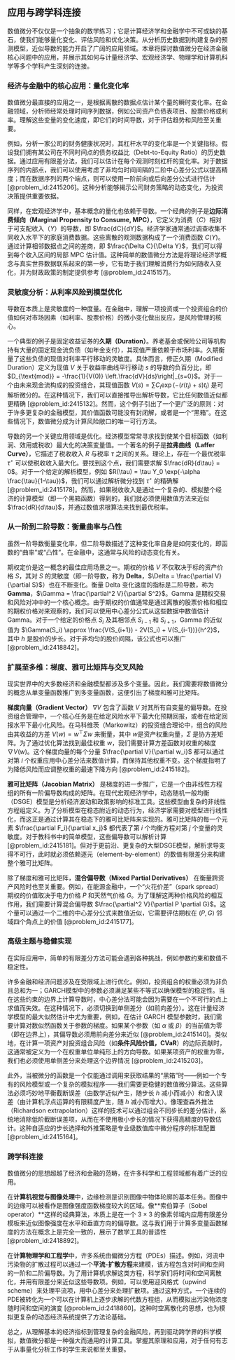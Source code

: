 ## 应用与跨学科连接

数值微分不仅仅是一个抽象的数学练习；它是计算经济学和金融学中不可或缺的基石，使我们能够量化变化、评估风险和优化决策。从分析历史数据到构建复杂的预测模型，近似导数的能力开启了广阔的应用领域。本章将探讨数值微分在经济金融核心问题中的应用，并展示其如何与计量经济学、宏观经济学、物理学和计算机科学等多个学科产生深刻的连接。

### 经济与金融中的核心应用：量化变化率

数值微分最直接的应用之一，是根据离散的数据点估计某个量的瞬时变化率。在金融领域，分析师经常处理时间序列数据，例如公司资产负债表项目、股票价格或利率。理解这些变量的变化速度，即它们的时间导数，对于评估趋势和风险至关重要。

例如，分析一家公司的财务健康状况时，其杠杆水平的变化率是一个关键指标。假设我们拥有某公司在不同时间点的债务权益比（Debt-to-Equity Ratio）的历史数据。通过应用有限差分法，我们可以估计在每个观测时刻杠杆的变化率。对于数据序列的内部点，我们可以使用考虑了非均匀时间间隔的二阶中心差分公式以提高精度；而在数据序列的两个端点，则可以使用一阶前向或后向差分公式进行估计 [@problem_id:2415206]。这种分析能够揭示公司财务策略的动态变化，为投资决策提供重要依据。

同样，在宏观经济学中，基本概念的量化也依赖于导数。一个经典的例子是**边际消费倾向（Marginal Propensity to Consume, MPC）**，它定义为消费（$C$）相对于可支配收入（$Y$）的导数，即 $\frac{dC}{dY}$。经济学家通常通过调查收集不同收入水平下的家庭消费数据。这些离散的观测数据构成了一个消费函数 $C(Y)$。通过计算相邻数据点之间的差商，即 $\frac{\Delta C}{\Delta Y}$，我们可以得到每个收入区间的局部 MPC 估计值。这种简单的数值微分方法是将理论经济学概念与真实世界数据联系起来的第一步，它有助于我们理解消费行为如何随收入变化，并为财政政策的制定提供参考 [@problem_id:2415157]。

### 灵敏度分析：从利率风险到模型优化

导数在本质上是灵敏度的一种度量。在金融中，理解一项投资或一个投资组合的价值如何对市场因素（如利率、股票价格）的微小变化做出反应，是风险管理的核心。

一个典型的例子是固定收益证券的**久期（Duration）**。养老基金或保险公司等机构持有大量的固定现金流负债（如年金支付），其现值严重依赖于市场利率。久期衡量了这些负债的现值对利率平行移动的灵敏度。具体而言，修正久期（Modified Duration）定义为现值 $V$ 关于收益率曲线平行移动 $s$ 的导数的负百分比，即 $D_{\text{mod}} = -\frac{1}{V(0)} \left.\frac{dV}{ds}\right|_{s=0}$。对于一个由未来现金流构成的投资组合，其现值函数 $V(s) = \sum C_i \exp(-(r(t_i) + s)t_i)$ 是可解析微分的。在这种情况下，我们可以直接推导出解析导数，它比任何数值近似都更精确 [@problem_id:2415132]。然而，这个例子引出了一个更广泛的原则：对于许多更复杂的金融模型，其价值函数可能没有封闭解，或者是一个“黑箱”。在这些情况下，数值微分成为计算风险敞口的唯一可行方法。

导数的另一个关键应用领域是优化。经济模型常常寻求找到使某个目标函数（如利润、效用或税收）最大化的决策变量值。一个著名的例子是**拉弗曲线（Laffer Curve）**，它描述了税收收入 $R$ 与税率 $\tau$ 之间的关系。理论上，存在一个最优税率 $\tau^\star$ 可以使税收收入最大化。要找到这个点，我们需要求解 $\frac{dR}{d\tau} = 0$。对于一个给定的解析模型，例如 $R(\tau) = \tau Y_0 \exp(-\alpha \frac{\tau}{1-\tau})$，我们可以通过解析微分找到 $\tau^\star$ 的精确解 [@problem_id:2415178]。然而，如果税收收入是通过一个复杂的、模拟整个经济的计算模型（即一个黑箱函数）得到的，我们就必须使用数值方法来近似 $\frac{dR}{d\tau}$，并通过数值求根算法来找到最优税率。

### 从一阶到二阶导数：衡量曲率与凸性

虽然一阶导数衡量变化率，但二阶导数描述了这种变化率自身是如何变化的，即函数的“曲率”或“凸性”。在金融中，这通常与风险的动态变化有关。

期权定价是这一概念的最佳应用场景之一。期权的价格 $V$ 不仅取决于标的资产价格 $S$，其对 $S$ 的灵敏度（即一阶导数，称为 **Delta**，$\Delta = \frac{\partial V}{\partial S}$）也在不断变化。衡量 Delta 变化速度的指标是二阶导数，称为 **Gamma**，$\Gamma = \frac{\partial^2 V}{\partial S^2}$。Gamma 是期权交易和风险对冲中的一个核心概念。由于期权的价值通常是通过离散的股票价格和相应的期权价格对来观察的，我们可以使用中心差分公式从这些数据中数值估计 Gamma。对于一个给定的价格点 $S_i$ 及其相邻点 $S_{i-1}$ 和 $S_{i+1}$，Gamma 的近似值为 $\Gamma(S_i) \approx \frac{V(S_{i+1}) - 2V(S_i) + V(S_{i-1})}{h^2}$，其中 $h$ 是股价的步长。对于非均匀的股价间隔，该公式也可以推广 [@problem_id:2418842]。

### 扩展至多维：梯度、雅可比矩阵与交叉风险

现实世界中的大多数经济和金融模型都涉及多个变量。因此，我们需要将数值微分的概念从单变量函数推广到多变量函数，这便引出了梯度和雅可比矩阵。

**梯度向量（Gradient Vector）** $\nabla V$ 包含了函数 $V$ 对其所有自变量的偏导数。在投资组合管理中，一个核心任务是在给定风险水平下最大化预期回报，或者在给定回报水平下最小化风险。在马科维茨（Markowitz）的投资组合理论中，组合的风险由其收益的方差 $V(w) = w^\top \Sigma w$ 来衡量，其中 $w$是资产权重向量，$\Sigma$ 是协方差矩阵。为了通过优化算法找到最佳权重 $w$，我们需要计算方差函数对权重的梯度 $\nabla V(w)$。这个梯度向量的每个分量 $\frac{\partial V}{\partial w_i}$ 都可以通过对第 $i$ 个权重应用中心差分法来数值计算，而保持其他权重不变。这个梯度指明了为降低风险而应调整权重的最速下降方向 [@problem_id:2415182]。

**雅可比矩阵（Jacobian Matrix）** 是梯度的进一步推广，它是一个由非线性方程组的所有一阶偏导数构成的矩阵。在现代宏观经济学中，动态随机一般均衡（DSGE）模型是分析经济波动和政策影响的标准工具。这些模型由复杂的非线性方程组定义。为了分析模型在稳态附近的动态行为，经济学家需要对模型进行线性化，而这正是通过计算其在稳态下的雅可比矩阵来实现的。雅可比矩阵的每一个元素 $\frac{\partial F_i}{\partial x_j}$ 都代表了第 $i$ 个均衡方程对第 $j$ 个变量的灵敏度。对于教科书中的简单模型，这些偏导数可以解析计算 [@problem_id:2415181]。但对于更前沿、更复杂的大型DSGE模型，解析求导变得不可行，此时就必须依赖逐元（element-by-element）的数值有限差分来构建整个雅可比矩阵。

除了梯度和雅可比矩阵，**混合偏导数（Mixed Partial Derivatives）** 在衡量跨资产风险时也至关重要。例如，在能源金融中，一个“火花价差”（spark spread）期权的价值取决于电力价格 $P$ 和天然气价格 $G$。为了理解这两种价格风险的相互作用，我们需要计算混合偏导数 $\frac{\partial^2 V}{\partial P \partial G}$。这个量可以通过一个二维的中心差分公式来数值近似，它需要评估期权在 $(P, G)$ 邻域四个角点上的价值 [@problem_id:2415177]。

### 高级主题与稳健实现

在实际应用中，简单的有限差分方法可能会遇到各种挑战，例如参数约束和数值不稳定性。

许多金融和经济问题涉及在受限域上进行优化。例如，投资组合的权重必须为非负且总和为一；GARCH模型中的参数必须满足某些不等式以确保模型的稳定性。当在这些约束的边界上计算导数时，中心差分法可能会因为需要在一个不可行的点上求值而失效。在这种情况下，必须切换到单侧差分（如前向差分）。这在计量经济学模型的最大似然估计中尤为重要，例如，在估计 GARCH 模型参数时，我们需要计算对数似然函数关于参数的梯度。如果某个参数（如 $\alpha$ 或 $\beta$）的当前值为零（即在边界上），其偏导数必须用前向差分来近似 [@problem_id:2415140]。类似地，在计算一项资产对投资组合风险（如**条件风险价值，CVaR**）的边际贡献时，这通常被定义为一个在权重单位单纯形上的方向导数。如果某项资产的权重为零，我们也必须使用单侧差分来处理这个边界情况 [@problem_id:2415203]。

此外，当被微分的函数是一个仅能通过调用来获取结果的“黑箱”时——例如一个专有的风险模型或一个复杂的模拟程序——我们需要更稳健的数值微分算法。这些算法必须巧妙地平衡截断误差（由数学近似产生，随步长 $h$ 减小而减小）和舍入误差（由计算机浮点运算的有限精度产生，随 $h$ 减小而增大）。像理查森外推法（Richardson extrapolation）这样的技术可以通过组合不同步长的差分估计，系统地消除低阶截断误差项，从而在不使用极小步长的情况下获得高精度的导数估计。这种自适应的步长选择和外推策略是专业级数值库中微分程序的标准配置 [@problem_id:2415164]。

### 跨学科连接

数值微分的思想超越了经济和金融的范畴，在许多科学和工程领域都有着广泛的应用。

在**计算机视觉与图像处理**中，边缘检测是识别图像中物体轮廓的基本任务。图像中的边缘可以被看作是图像强度函数梯度较大的区域。像**索伯算子（Sobel operator）**这样的经典算法，本质上是在一个 $3 \times 3$ 的像素邻域内应用有限差分模板来近似图像强度在水平和垂直方向的偏导数。这与我们用于计算多变量函数梯度的方法在概念上是完全一致的，展示了数学工具的普适性 [@problem_id:2418892]。

在**计算物理学和工程学**中，许多系统由偏微分方程（PDEs）描述。例如，河流中污染物的扩散过程可以通过一个**平流-扩散方程**来建模，该方程包含对时间和空间的一阶和二阶偏导数。为了用计算机求解这类方程，科学家们将时间和空间离散化，并用有限差分来近似这些导数项。例如，可以使用迎风格式（upwind scheme）来处理平流项，用中心差分来处理扩散项。通过这种方式，一个连续的PDE被转化为一个可以在计算机上逐步求解的代数方程组，从而模拟出污染物浓度随时间和空间的演变 [@problem_id:2418860]。这种时空离散化的思想，也为模拟更复杂的动态经济系统提供了方法论基础。

总之，从理解基本的经济指标到管理复杂的金融风险，再到驱动跨学界的科学模拟，数值微分都是一种强大而通用的计算工具。掌握其原理和应用，对于任何有志于从事量化分析工作的学生来说都至关重要。
